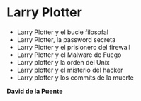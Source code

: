 # Larry Plotter

* Larry Plotter y el bucle filosofal
* Larry Plotter, la password secreta
* Larry Plotter y el prisionero del firewall
* Larry Plotter y el Malware de Fuego
* Larry plotter y la orden del Unix
* Larry plotter y el misterio del hacker
* Larry plotter y los commits de la muerte

**David de la Puente**
